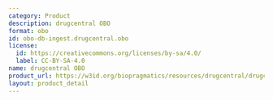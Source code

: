 ```yaml
---
category: Product
description: drugcentral OBO
format: obo
id: obo-db-ingest.drugcentral.obo
license:
  id: https://creativecommons.org/licenses/by-sa/4.0/
  label: CC-BY-SA-4.0
name: drugcentral OBO
product_url: https://w3id.org/biopragmatics/resources/drugcentral/drugcentral.obo
layout: product_detail
---
```

